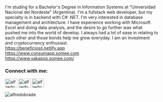 <!--
### Hi there 👋

**alfredobrade/alfredobrade** is a ✨ _special_ ✨ repository because its `README.md` (this file) appears on your GitHub profile.

Here are some ideas to get you started:

- 🔭 I’m currently working on ...
- 🌱 I’m currently learning ...
- 👯 I’m looking to collaborate on ...
- 🤔 I’m looking for help with ...
- 💬 Ask me about ...
- 📫 How to reach me: ...
- 😄 Pronouns: ...
- ⚡ Fun fact: ...
-->

I'm studing for a Bachelor's Degree in Information Systems at “Universidad Nacional del Nordeste” (Argentina).
I'm a fullstack web developer, but my specialty is in backend with C# .NET.
I'm very interested in database management and architecture.
I have experience working with Microsoft Excel and doing data analysis, and the desire to go further was what pushed me into the world of develop.
I always had a lot of ease in relating to each other and those bonds help me grow everyday.
I am an investment and cryptocurrency enthusiast.
<br>
https://beneficiosjl.netlify.app 
<br>
https://www.consumapp.somee.com 
<br>
https://www.yakapos.somee.com/ 

<h3 align="left">Connect with me:</h3>
<p align="left">
<a href="https://www.linkedin.com/in/alfredo-nicol%C3%A1s-brade-7058161ba/" target="blank"><img align="center" src="https://raw.githubusercontent.com/rahuldkjain/github-profile-readme-generator/master/src/images/icons/Social/linked-in-alt.svg" alt="alfredobrade" height="30" width="40" /></a>
<a href="https://www.facebook.com/alfredonbrade" target="blank"><img align="center" src="https://raw.githubusercontent.com/rahuldkjain/github-profile-readme-generator/master/src/images/icons/Social/facebook.svg" alt="alfredobrade" height="30" width="40" /></a>
<a href="https://www.instagram.com/alfredobrade/" target="blank"><img align="center" src="https://raw.githubusercontent.com/rahuldkjain/github-profile-readme-generator/master/src/images/icons/Social/instagram.svg" alt="alfredobrade" height="30" width="40" /></a>
</p>
<!--
<h3 align="left">Languages and Tools:</h3>
<p align="left"> 
  
  
  <a href="https://www.java.com" target="_blank" rel="noreferrer"> <img src="https://raw.githubusercontent.com/devicons/devicon/master/icons/java/java-original.svg" alt="java" width="40" height="40"/> </a>
  
  <a href="https://www.mysql.com/" target="_blank" rel="noreferrer"> <img src="https://raw.githubusercontent.com/devicons/devicon/master/icons/mysql/mysql-original-wordmark.svg" alt="mysql" width="40" height="40"/> </a> 

</p>
-->
<p>
  <img align="left" src="https://github-readme-stats.vercel.app/api/top-langs?username=alfredobrade&show_icons=true&locale=en&layout=compact" alt="alfredobrade" />
</p>
<!--
  <p>&nbsp;<img align="center" src="https://github-readme-stats.vercel.app/api?username=alfredobrade&show_icons=true&locale=en" alt="alfredobrade" /></p>

  <p><img align="center" src="https://github-readme-streak-stats.herokuapp.com/?user=alfredobrade&" alt="alfredobrade" /></p>
-->
